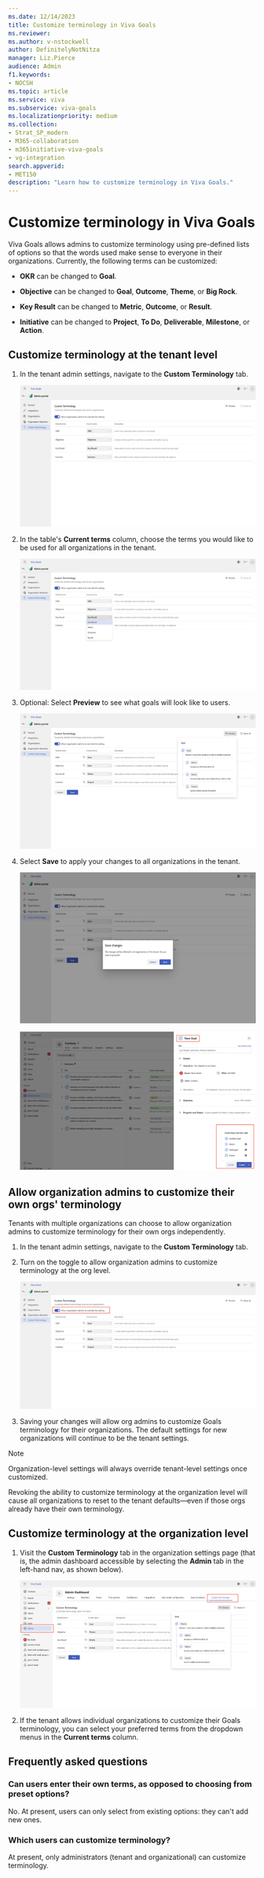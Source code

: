 ```yaml
---
ms.date: 12/14/2023
title: Customize terminology in Viva Goals
ms.reviewer: 
ms.author: v-nstockwell
author: DefinitelyNotNitza
manager: Liz.Pierce
audience: Admin
f1.keywords:
- NOCSH
ms.topic: article
ms.service: viva
ms.subservice: viva-goals
ms.localizationpriority: medium
ms.collection:  
- Strat_SP_modern
- M365-collaboration
- m365initiative-viva-goals
- vg-integration  
search.appverid:
- MET150
description: "Learn how to customize terminology in Viva Goals."
---
```


# Customize terminology in Viva Goals

Viva Goals allows admins to customize terminology using pre-defined lists of options so that the words used make sense to everyone in their organizations. Currently, the following terms can be customized:

* **OKR** can be changed to **Goal**.

* **Objective** can be changed to **Goal**, **Outcome**, **Theme**, or **Big Rock**.

* **Key Result** can be changed to **Metric**, **Outcome**, or **Result**.

* **Initiative** can be changed to **Project**, **To Do**, **Deliverable**, **Milestone**, or **Action**.

## Customize terminology at the tenant level

1. In the tenant admin settings, navigate to the **Custom Terminology** tab.

    ![Screenshot that shows a view of the Custom Terminology tab in tenant admin settings.](..\media\goals\customize-terminology\tenant-level-1.png)

1. In the table's **Current terms** column, choose the terms you would like to be used for all organizations in the tenant.

    ![Screenshot that shows an active drop-down menu in the Current terms column.](..\media\goals\customize-terminology\tenant-level-2.png)

1. Optional: Select **Preview** to see what goals will look like to users.

    ![Screenshot that shows a preview of how the selected terminology will look with real goals.](..\media\goals\customize-terminology\tenant-level-3.png)

1. Select **Save** to apply your changes to all organizations in the tenant.

    ![Screenshot that shows a Save changes dialog.](..\media\goals\customize-terminology\tenant-level-4.png)

    ![Screenshot that shows the new Goals terminology in the actual user experience.](..\media\goals\customize-terminology\tenant-level-5.png)

## Allow organization admins to customize their own orgs' terminology

Tenants with multiple organizations can choose to allow organization admins to customize terminology for their own orgs independently.

1. In the tenant admin settings, navigate to the **Custom Terminology** tab.

1. Turn on the toggle to allow organization admins to customize terminology at the org level.

    ![Screenshot that shows the custom terminology toggle turned on.](..\media\goals\customize-terminology\org-admin-1.png)

1. Saving your changes will allow org admins to customize Goals terminology for their organizations. The default settings for new organizations will continue to be the tenant settings.

> [!NOTE]
> Organization-level settings will always override tenant-level settings once customized.
>
> Revoking the ability to customize terminology at the organization level will cause all organizations to reset to the tenant defaults&mdash;even if those orgs already have their own terminology.

## Customize terminology at the organization level

1. Visit the **Custom Terminology** tab in the organization settings page (that is, the admin dashboard accessible by selecting the **Admin** tab in the left-hand nav, as shown below).

    ![Screenshot that shows the Custom Terminology tab in the admin dashboard.](..\media\goals\customize-terminology\org-level-1.png)

1. If the tenant allows individual organizations to customize their Goals terminology, you can select your preferred terms from the dropdown menus in the **Current terms** column.

## Frequently asked questions

### Can users enter their own terms, as opposed to choosing from preset options?

No. At present, users can only select from existing options: they can't add new ones.

### Which users can customize terminology?

At present, only administrators (tenant and organizational) can customize terminology.
